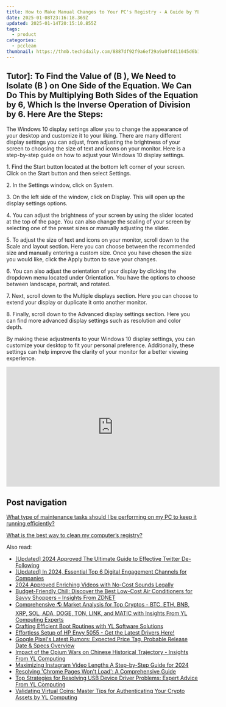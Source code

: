 ```yaml
---
title: How to Make Manual Changes to Your PC's Registry - A Guide by YL Computing
date: 2025-01-08T23:16:18.369Z
updated: 2025-01-14T20:15:10.855Z
tags:
  - product
categories:
  - pcclean
thumbnail: https://thmb.techidaily.com/8887df92f9a6ef29a9a0f4d11045d6b1c0399eebd3f27cb0d07dfb8b59734a92.jpg
---
```


## Tutor]: To Find the Value of \(B \), We Need to Isolate \(B \) on One Side of the Equation. We Can Do This by Multiplying Both Sides of the Equation by 6, Which Is the Inverse Operation of Division by 6. Here Are the Steps:

The Windows 10 display settings allow you to change the appearance of your desktop and customize it to your liking. There are many different display settings you can adjust, from adjusting the brightness of your screen to choosing the size of text and icons on your monitor. Here is a step-by-step guide on how to adjust your Windows 10 display settings. 

1\. Find the Start button located at the bottom left corner of your screen. Click on the Start button and then select Settings.

2\. In the Settings window, click on System.

3\. On the left side of the window, click on Display. This will open up the display settings options. 

4\. You can adjust the brightness of your screen by using the slider located at the top of the page. You can also change the scaling of your screen by selecting one of the preset sizes or manually adjusting the slider.

5\. To adjust the size of text and icons on your monitor, scroll down to the Scale and layout section. Here you can choose between the recommended size and manually entering a custom size. Once you have chosen the size you would like, click the Apply button to save your changes.

6\. You can also adjust the orientation of your display by clicking the dropdown menu located under Orientation. You have the options to choose between landscape, portrait, and rotated.

7\. Next, scroll down to the Multiple displays section. Here you can choose to extend your display or duplicate it onto another monitor.

8\. Finally, scroll down to the Advanced display settings section. Here you can find more advanced display settings such as resolution and color depth. 

By making these adjustments to your Windows 10 display settings, you can customize your desktop to fit your personal preference. Additionally, these settings can help improve the clarity of your monitor for a better viewing experience.

<!-- affiliate ads begin -->
<iframe width="560" height="315" src="https://www.youtube.com/embed/slm2NjVPNtk?si=9ow6g1ucmf0TnT4T" title="YouTube video player" frameborder="0" allow="accelerometer; autoplay; clipboard-write; encrypted-media; gyroscope; picture-in-picture; web-share" referrerpolicy="strict-origin-when-cross-origin" allowfullscreen></iframe>
<!-- affiliate ads end -->

## Post navigation

[What type of maintenance tasks should I be performing on my PC to keep it running efficiently?](https://tools.techidaily.com/pcclean/products/)

[What is the best way to clean my computer’s registry?](https://tools.techidaily.com/pcclean/products/)

<ins class="adsbygoogle"
     style="display:block"
     data-ad-format="autorelaxed"
     data-ad-client="ca-pub-7571918770474297"
     data-ad-slot="1223367746"></ins>

<ins class="adsbygoogle"
     style="display:block"
     data-ad-client="ca-pub-7571918770474297"
     data-ad-slot="8358498916"
     data-ad-format="auto"
     data-full-width-responsive="true"></ins>

<span class="atpl-alsoreadstyle">Also read:</span>
<div><ul>
<li><a href="https://twitter-videos.techidaily.com/updated-2024-approved-the-ultimate-guide-to-effective-twitter-de-following/"><u>[Updated] 2024 Approved The Ultimate Guide to Effective Twitter De-Following</u></a></li>
<li><a href="https://fox-helps.techidaily.com/updated-in-2024-essential-top-6-digital-engagement-channels-for-companies/"><u>[Updated] In 2024, Essential Top 6 Digital Engagement Channels for Companies</u></a></li>
<li><a href="https://youtube-videos.techidaily.com/2024-approved-enriching-videos-with-no-cost-sounds-legally/"><u>2024 Approved Enriching Videos with No-Cost Sounds Legally</u></a></li>
<li><a href="https://hardware-tips.techidaily.com/budget-friendly-chill-discover-the-best-low-cost-air-conditioners-for-savvy-shoppers-insights-from-zdnet/"><u>Budget-Friendly Chill: Discover the Best Low-Cost Air Conditioners for Savvy Shoppers – Insights From ZDNET</u></a></li>
<li><a href="https://discover-awesome.techidaily.com/comprehensive-market-analysis-for-top-cryptos-btc-eth-bnb-xrp-sol-ada-doge-ton-link-and-matic-with-insights-from-yl-computing-experts/"><u>Comprehensive 🌎 Market Analysis for Top Cryptos - BTC, ETH, BNB, XRP, SOL, ADA, DOGE, TON, LINK, and MATIC with Insights From YL Computing Experts</u></a></li>
<li><a href="https://discover-awesome.techidaily.com/crafting-efficient-boot-routines-with-yl-software-solutions/"><u>Crafting Efficient Boot Routines with YL Software Solutions</u></a></li>
<li><a href="https://hardware-help.techidaily.com/1722968856801-effortless-setup-of-hp-envy-5055-get-the-latest-drivers-here/"><u>Effortless Setup of HP Envy 5055 - Get the Latest Drivers Here!</u></a></li>
<li><a href="https://tech-recovery.techidaily.com/google-pixels-latest-rumors-expected-price-tag-probable-release-date-and-specs-overview/"><u>Google Pixel's Latest Rumors: Expected Price Tag, Probable Release Date & Specs Overview</u></a></li>
<li><a href="https://discover-awesome.techidaily.com/impact-of-the-opium-wars-on-chinese-historical-trajectory-insights-from-yl-computing/"><u>Impact of the Opium Wars on Chinese Historical Trajectory - Insights From YL Computing</u></a></li>
<li><a href="https://instagram-videos.techidaily.com/maximizing-instagram-video-lengths-a-step-by-step-guide-for-2024/"><u>Maximizing Instagram Video Lengths A Step-by-Step Guide for 2024</u></a></li>
<li><a href="https://win-answers.techidaily.com/resolving-chrome-pages-wont-load-a-comprehensive-guide/"><u>Resolving 'Chrome Pages Won't Load': A Comprehensive Guide</u></a></li>
<li><a href="https://discover-awesome.techidaily.com/top-strategies-for-resolving-usb-device-driver-problems-expert-advice-from-yl-computing/"><u>Top Strategies for Resolving USB Device Driver Problems: Expert Advice From YL Computing</u></a></li>
<li><a href="https://discover-awesome.techidaily.com/validating-virtual-coins-master-tips-for-authenticating-your-crypto-assets-by-yl-computing/"><u>Validating Virtual Coins: Master Tips for Authenticating Your Crypto Assets by YL Computing</u></a></li>
</ul></div>

